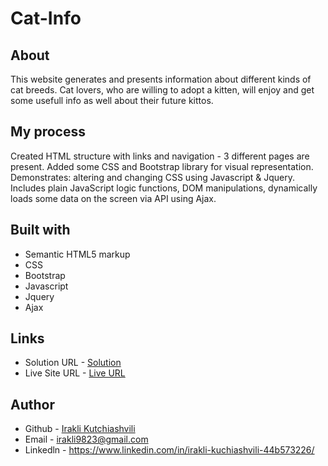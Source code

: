 # Cat-Info


## About

This website generates and presents information about different kinds of cat breeds.
Cat lovers, who are willing to adopt a kitten, will enjoy and get some usefull info
as well about their future kittos.


## My process

Created HTML structure with links and navigation - 3 different pages are present. Added some
CSS and Bootstrap library for visual representation. Demonstrates: altering and changing CSS
using Javascript & Jquery. Includes plain JavaScript logic functions, DOM manipulations,
dynamically loads some data on the screen via API using Ajax.


## Built with

* Semantic HTML5 markup
* CSS
* Bootstrap
* Javascript
* Jquery
* Ajax


## Links

* Solution URL - [Solution](https://github.com/iraklikutchiashvili/gita-project)
* Live Site URL - [Live URL](https://iraklikutchiashvili.github.io/gita-project/)


## Author

* Github - [Irakli Kutchiashvili](https://github.com/iraklikutchiashvili)
* Email - irakli9823@gmail.com
* Linkedln - https://www.linkedin.com/in/irakli-kuchiashvili-44b573226/
